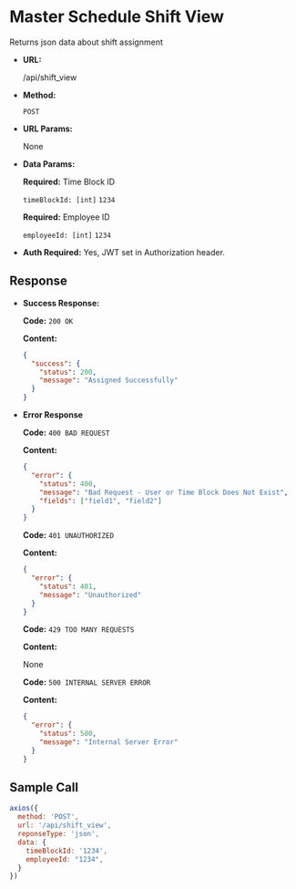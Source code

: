 # Master Schedule Shift View

Returns json data about shift assignment

- **URL:**

  /api/shift_view

- **Method:**

  `POST`

- **URL Params:**

  None

- **Data Params:**

  __Required:__ Time Block ID
  
    `timeBlockId: [int]`
    `1234`
  
  __Required:__ Employee ID

    `employeeId: [int]`
    `1234`

- **Auth Required:** Yes, JWT set in Authorization header. 

## Response

- **Success Response:**

  **Code:** `200 OK`

  **Content:**

  ```json 
  {
    "success": {
      "status": 200,
      "message": "Assigned Successfully"
    }
  }
  ```

- **Error Response**

  **Code:** `400 BAD REQUEST`

  **Content:** 

  ```json
  {
    "error": {
      "status": 400,
      "message": "Bad Request - User or Time Block Does Not Exist",
      "fields": ["field1", "field2"]
    }
  }
  ```

  **Code:** `401 UNAUTHORIZED`

  **Content:**

  ```json
  {
    "error": {
      "status": 401,
      "message": "Unauthorized"
    }
  }
  ```

  **Code:** `429 TOO MANY REQUESTS`

  **Content:**

  None

  **Code:** `500 INTERNAL SERVER ERROR`

  **Content:** 

  ```json
  {
    "error": {
      "status": 500,
      "message": "Internal Server Error"
    }
  }
  ```

## Sample Call

```javascript
axios({
  method: 'POST',
  url: '/api/shift_view',
  reponseType: 'json',
  data: {
    timeBlockId: '1234',
    employeeId: "1234",
  }
})
```